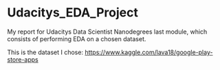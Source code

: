 # Udacitys_EDA_Project
My report for Udacitys Data Scientist Nanodegrees last module, which consists of performing EDA on a chosen dataset.

This is the dataset I chose: https://www.kaggle.com/lava18/google-play-store-apps
